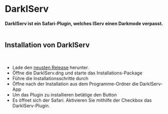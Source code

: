 # DarkIServ
#### DarkIServ ist ein Safari-Plugin, welches IServ einen Darkmode verpasst.</br></br>

<div>
<h2>Installation von DarkIServ</h2></br>
<ul>
<li>Lade den <a href="https://github.com/deNetzwerkkabel/DarkIServ/releases">neusten Release</a> herunter.</li>
<li>Öffne die DarkIServ.dng und starte das Installations-Package</li>
<li>Führe die Installationsschritte durch</li>
<li>Öffne nach der Installation aus dem Programme-Ordner die DarkIServ-App</li>
<li>Um das Plugin zu installieren betätige den Button</li>
<li>Es öffnet sich der Safari. Aktivieren Sie mithilfe der Checkbox das DarkIServ-Plugin.</li>

</ul>
</div>
